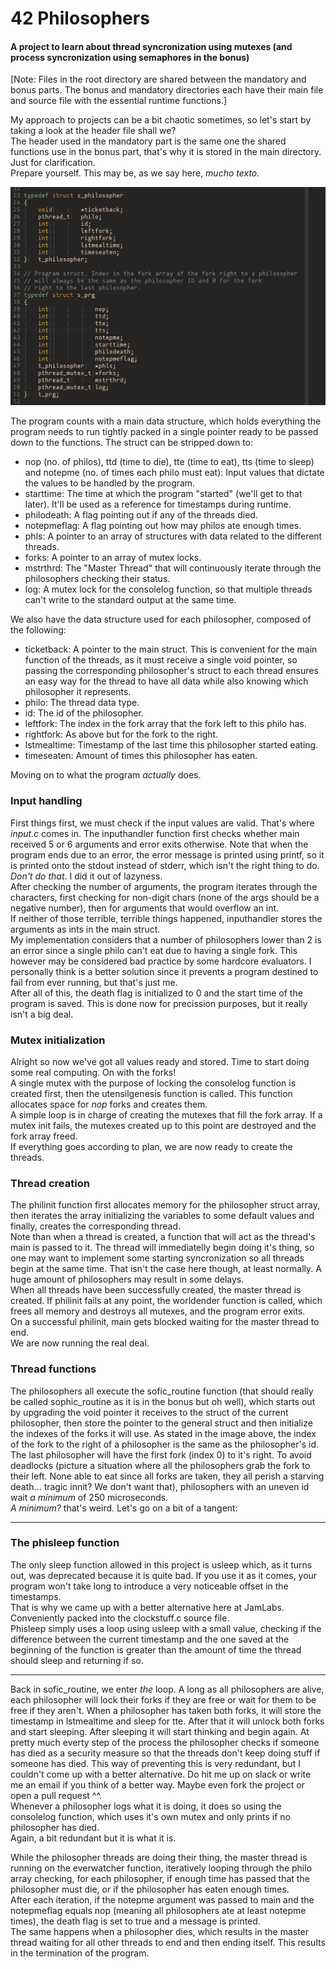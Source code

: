 # 42 Philosophers
#### A project to learn about thread syncronization using mutexes (and process syncronization using semaphores in the bonus)

[Note: Files in the root directory are shared between the mandatory and bonus parts. The bonus and mandatory directories each have their main file and source file with the essential runtime functions.]

My approach to projects can be a bit chaotic sometimes, so let's start by taking a look at the header file shall we?  
The header used in the mandatory part is the same one the shared functions use in the bonus part, that's why it is stored in the main directory. Just for clarification.  
Prepare yourself. This may be, as we say here, _mucho texto._

![Header image here](https://github.com/IcaroJam/Cursus42/blob/master/philo/images/Header.png?raw=true)

The program counts with a main data structure, which holds everything the program needs to run tightly packed in a single pointer ready to be passed down to the functions.
The struct can be stripped down to:
- nop (no. of philos), ttd (time to die), tte (time to eat), tts (time to sleep) and notepme (no. of times each philo must eat): Input values that dictate the values to be handled by the program.
- starttime: The time at which the program "started" (we'll get to that later). It'll be used as a reference for timestamps during runtime.
- philodeath: A flag pointing out if any of the threads died.
- notepmeflag: A flag pointing out how may philos ate enough times.
- phls: A pointer to an array of structures with data related to the different threads.
- forks: A pointer to an array of mutex locks.
- mstrthrd: The "Master Thread" that will continuously iterate through the philosophers checking their status.
- log: A mutex lock for the consolelog function, so that multiple threads can't write to the standard output at the same time.

We also have the data structure used for each philosopher, composed of the following:
- ticketback: A pointer to the main struct. This is convenient for the main function of the threads, as it must receive a single void pointer, so passing the corresponding philosopher's struct to each thread ensures an easy way for the thread to have all data while also knowing which philosopher it represents.
- philo: The thread data type.
- id: The id of the philosopher.
- leftfork: The index in the fork array that the fork left to this philo has.
- rightfork: As above but for the fork to the right.
- lstmealtime: Timestamp of the last time this philosopher started eating.
- timeseaten: Amount of times this philosopher has eaten.

Moving on to what the program _actually_ does.
### Input handling
First things first, we must check if the input values are valid. That's where _input.c_ comes in. The inputhandler function first checks whether main received 5 or 6 arguments and error exits otherwise. Note that when the program ends due to an error, the error message is printed using printf, so it is printed onto the stdout instead of stderr, which isn't the right thing to do. _Don't do that_. I did it out of lazyness.  
After checking the number of arguments, the program iterates through the characters, first checking for non-digit chars (none of the args should be a negative number), then for arguments that would overflow an int.  
If neither of those terrible, terrible things happened, inputhandler stores the arguments as ints in the main struct.  
My implementation considers that a number of philosophers lower than 2 is an error since a single philo can't eat due to having a single fork. This however may be considered bad practice by some hardcore evaluators. I personally think is a better solution since it prevents a program destined to fail from ever running, but that's just me.  
After all of this, the death flag is initialized to 0 and the start time of the program is saved. This is done now for precission purposes, but it really isn't a big deal.
### Mutex initialization
Alright so now we've got all values ready and stored. Time to start doing some real computing. On with the forks!  
A single mutex with the purpose of locking the consolelog function is created first, then the utensilgenesis function is called. This function allocates space for _nop_ forks and creates them.  
A simple loop is in charge of creating the mutexes that fill the fork array. If a mutex init fails, the mutexes created up to this point are destroyed and the fork array freed.  
If everything goes according to plan, we are now ready to create the threads.
### Thread creation
The philinit function first allocates memory for the philosopher struct array, then iterates the array initializing the variables to some default values and finally, creates the corresponding thread.  
Note than when a thread is created, a function that will act as the thread's main is passed to it. The thread will immediatelly begin doing it's thing, so one may want to implement some starting syncronization so all threads begin at the same time. That isn't the case here though, at least normally. A huge amount of philosophers may result in some delays.    
When all threads have been successfully created, the master thread is created.
If philinit fails at any point, the worldender function is called, which frees all memory and destroys all mutexes, and the program error exits.  
On a successful philinit, main gets blocked waiting for the master thread to end.  
We are now running the real deal.
### Thread functions
The philosophers all execute the sofic\_routine function (that should really be called sophic\_routine as it is in the bonus but oh well), which starts out by upgrading the void pointer it receives to the struct of the current philosopher, then store the pointer to the general struct and then initialize the indexes of the forks it will use. As stated in the image above, the index of the fork to the right of a philosopher is the same as the philosopher's id. The last philosopher will have the first fork (index 0) to it's right.
To avoid deadlocks (picture a situation where all the philosophers grab the fork to their left. None able to eat since all forks are taken, they all perish a starving death... tragic innit? We don't want that), philosophers with an uneven id wait _a minimum_ of 250 microseconds.  
_A minimum?_ that's weird. Let's go on a bit of a tangent:

---

### The phisleep function
The only sleep function allowed in this project is usleep which, as it turns out, was deprecated because it is quite bad. If you use it as it comes, your program won't take long to introduce a very noticeable offset in the timestamps.  
That is why we came up with a better alternative here at JamLabs. Conveniently packed into the clockstuff.c source file.  
Phisleep simply uses a loop using usleep with a small value, checking if the difference between the current timestamp and the one saved at the beginning of the function is greater than the amount of time the thread should sleep and returning if so.

---

Back in sofic\_routine, we enter _the_ loop. A long as all philosophers are alive, each philosopher will lock their forks if they are free or wait for them to be free if they aren't. When a philosopher has taken both forks, it will store the timestamp in lstmealtime and sleep for tte. After that it will unlock both forks and start sleeping. After sleeping it will start thinking and begin again. At pretty much everty step of the process the philosopher checks if someone has died as a security measure so that the threads don't keep doing stuff if someone has died. This way of preventing this is very redundant, but I couldn't come up with a better alternative. Do hit me up on slack or write me an email if you think of a better way. Maybe even fork the project or open a pull request ^^.  
Whenever a philosopher logs what it is doing, it does so using the consolelog function, which uses it's own mutex and only prints if no philosopher has died.  
Again, a bit redundant but it is what it is.

While the philosopher threads are doing their thing, the master thread is running on the everwatcher function, iteratively looping through the philo array checking, for each philosopher, if enough time has passed that the philosopher must die, or if the philosopher has eaten enough times.  
After each iteration, if the notepme argument was passed to main and the notepmeflag equals nop (meaning all philosophers ate at least notepme times), the death flag is set to true and a message is printed.  
The same happens when a philosopher dies, which results in the master thread waiting for all other threads to end and then ending itself.
This results in the termination of the program.
